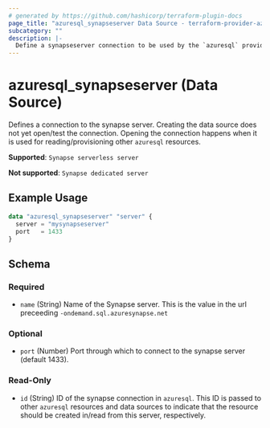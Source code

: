 ```yaml
---
# generated by https://github.com/hashicorp/terraform-plugin-docs
page_title: "azuresql_synapseserver Data Source - terraform-provider-azuresql"
subcategory: ""
description: |-
  Define a synapseserver connection to be used by the `azuresql` provider.
---
```


# azuresql_synapseserver (Data Source)

Defines a connection to the synapse server. Creating the data source does not yet open/test the connection. Opening the connection happens when it is used for reading/provisioning other `azuresql` resources.

**Supported**: `Synapse serverless server`

**Not supported**: `Synapse dedicated server`

## Example Usage

```terraform
data "azuresql_synapseserver" "server" {
  server = "mysynapseserver"
  port   = 1433
}
```

<!-- schema generated by tfplugindocs -->
## Schema

### Required

- `name` (String) Name of the Synapse server. This is the value in the url preceeding `-ondemand.sql.azuresynapse.net				`

### Optional

- `port` (Number) Port through which to connect to the synapse server (default 1433).

### Read-Only

- `id` (String) ID of the synapse connection in `azuresql`. This ID is passed to other `azuresql` resources and data sources to indicate that the resource should be created in/read from this server, respectively.

